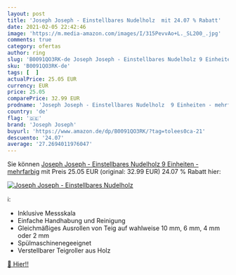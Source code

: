 ```yaml
---
layout: post
title: 'Joseph Joseph - Einstellbares Nudelholz  mit 24.07 % Rabatt'
date: 2021-02-05 22:42:46
image: 'https://m.media-amazon.com/images/I/315PevvAo+L._SL200_.jpg'
comments: true
category: ofertas
author: ring
slug: 'B0091QO3RK-de Joseph Joseph - Einstellbares Nudelholz 9 Einheiten -...'
sku: 'B0091QO3RK-de'
tags: [  ]
actualPrice: 25.05 EUR
currency: EUR
price: 25.05
comparePrice: 32.99 EUR
prodname: 'Joseph Joseph - Einstellbares Nudelholz  9 Einheiten - mehrfarbig'
country: 'de'
flag: '🇩🇪'
brand: 'Joseph Joseph'
buyurl: 'https://www.amazon.de/dp/B0091QO3RK/?tag=tolees0ca-21'
descuento: '24.07'
average: '27.2694011976047'
---
```


Sie können [Joseph Joseph - Einstellbares Nudelholz  9 Einheiten - mehrfarbig](https://www.amazon.de/dp/B0091QO3RK/?tag=tolees0ca-21) mit Preis 25.05 EUR (original: 32.99 EUR) 24.07 % Rabatt hier:

[![Joseph Joseph - Einstellbares Nudelholz ](https://m.media-amazon.com/images/I/315PevvAo+L._SL200_.jpg)](https://www.amazon.de/dp/B0091QO3RK/?tag=tolees0ca-21)

ℹ️:

- Inklusive Messskala
- Einfache Handhabung und Reinigung
- Gleichmäßiges Ausrollen von Teig auf wahlweise 10 mm, 6 mm, 4 mm oder 2 mm
- Spülmaschinenegeeignet
- Verstellbarer Teigroller aus Holz

[🛒 Hier!!](https://www.amazon.de/dp/B0091QO3RK/?tag=tolees0ca-21)
